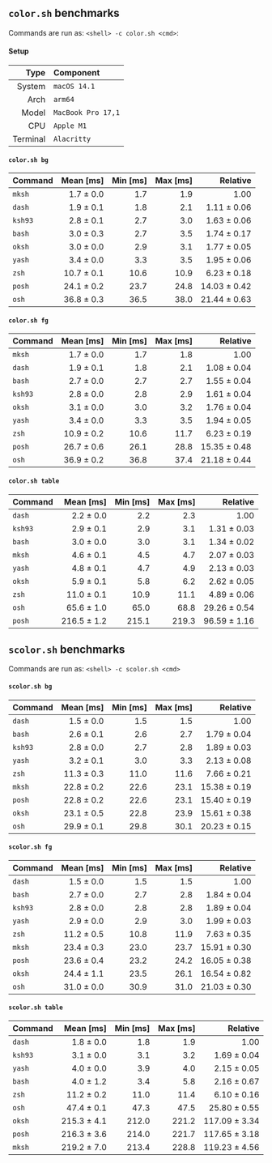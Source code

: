 ## `color.sh` benchmarks

Commands are run as: `<shell> -c color.sh <cmd>`:

#### Setup

|     Type | Component          |
| -------: | :----------------- |
|   System | `macOS 14.1`       |
|     Arch | `arm64`            |
|    Model | `MacBook Pro 17,1` |
|      CPU | `Apple M1`         |
| Terminal | `Alacritty`        |

[`alacritty`]: https://github.com/alacritty/alacritty

#### `color.sh bg`

| Command |  Mean [ms] | Min [ms] | Max [ms] |     Relative |
| :------ | ---------: | -------: | -------: | -----------: |
| `mksh`  |  1.7 ± 0.0 |      1.7 |      1.9 |         1.00 |
| `dash`  |  1.9 ± 0.1 |      1.8 |      2.1 |  1.11 ± 0.06 |
| `ksh93` |  2.8 ± 0.1 |      2.7 |      3.0 |  1.63 ± 0.06 |
| `bash`  |  3.0 ± 0.3 |      2.7 |      3.5 |  1.74 ± 0.17 |
| `oksh`  |  3.0 ± 0.0 |      2.9 |      3.1 |  1.77 ± 0.05 |
| `yash`  |  3.4 ± 0.0 |      3.3 |      3.5 |  1.95 ± 0.06 |
| `zsh`   | 10.7 ± 0.1 |     10.6 |     10.9 |  6.23 ± 0.18 |
| `posh`  | 24.1 ± 0.2 |     23.7 |     24.8 | 14.03 ± 0.42 |
| `osh`   | 36.8 ± 0.3 |     36.5 |     38.0 | 21.44 ± 0.63 |

#### `color.sh fg`

| Command |  Mean [ms] | Min [ms] | Max [ms] |     Relative |
| :------ | ---------: | -------: | -------: | -----------: |
| `mksh`  |  1.7 ± 0.0 |      1.7 |      1.8 |         1.00 |
| `dash`  |  1.9 ± 0.1 |      1.8 |      2.1 |  1.08 ± 0.04 |
| `bash`  |  2.7 ± 0.0 |      2.7 |      2.7 |  1.55 ± 0.04 |
| `ksh93` |  2.8 ± 0.0 |      2.8 |      2.9 |  1.61 ± 0.04 |
| `oksh`  |  3.1 ± 0.0 |      3.0 |      3.2 |  1.76 ± 0.04 |
| `yash`  |  3.4 ± 0.0 |      3.3 |      3.5 |  1.94 ± 0.05 |
| `zsh`   | 10.9 ± 0.2 |     10.6 |     11.7 |  6.23 ± 0.19 |
| `posh`  | 26.7 ± 0.6 |     26.1 |     28.8 | 15.35 ± 0.48 |
| `osh`   | 36.9 ± 0.2 |     36.8 |     37.4 | 21.18 ± 0.44 |

#### `color.sh table`

| Command |   Mean [ms] | Min [ms] | Max [ms] |     Relative |
| :------ | ----------: | -------: | -------: | -----------: |
| `dash`  |   2.2 ± 0.0 |      2.2 |      2.3 |         1.00 |
| `ksh93` |   2.9 ± 0.1 |      2.9 |      3.1 |  1.31 ± 0.03 |
| `bash`  |   3.0 ± 0.0 |      3.0 |      3.1 |  1.34 ± 0.02 |
| `mksh`  |   4.6 ± 0.1 |      4.5 |      4.7 |  2.07 ± 0.03 |
| `yash`  |   4.8 ± 0.1 |      4.7 |      4.9 |  2.13 ± 0.03 |
| `oksh`  |   5.9 ± 0.1 |      5.8 |      6.2 |  2.62 ± 0.05 |
| `zsh`   |  11.0 ± 0.1 |     10.9 |     11.1 |  4.89 ± 0.06 |
| `osh`   |  65.6 ± 1.0 |     65.0 |     68.8 | 29.26 ± 0.54 |
| `posh`  | 216.5 ± 1.2 |    215.1 |    219.3 | 96.59 ± 1.16 |

## `scolor.sh` benchmarks

Commands are run as: `<shell> -c scolor.sh <cmd>`

#### `scolor.sh bg`

| Command |  Mean [ms] | Min [ms] | Max [ms] |     Relative |
| :------ | ---------: | -------: | -------: | -----------: |
| `dash`  |  1.5 ± 0.0 |      1.5 |      1.5 |         1.00 |
| `bash`  |  2.6 ± 0.1 |      2.6 |      2.7 |  1.79 ± 0.04 |
| `ksh93` |  2.8 ± 0.0 |      2.7 |      2.8 |  1.89 ± 0.03 |
| `yash`  |  3.2 ± 0.1 |      3.0 |      3.3 |  2.13 ± 0.08 |
| `zsh`   | 11.3 ± 0.3 |     11.0 |     11.6 |  7.66 ± 0.21 |
| `mksh`  | 22.8 ± 0.2 |     22.6 |     23.1 | 15.38 ± 0.19 |
| `posh`  | 22.8 ± 0.2 |     22.6 |     23.1 | 15.40 ± 0.19 |
| `oksh`  | 23.1 ± 0.5 |     22.8 |     23.9 | 15.61 ± 0.38 |
| `osh`   | 29.9 ± 0.1 |     29.8 |     30.1 | 20.23 ± 0.15 |

#### `scolor.sh fg`

| Command |  Mean [ms] | Min [ms] | Max [ms] |     Relative |
| :------ | ---------: | -------: | -------: | -----------: |
| `dash`  |  1.5 ± 0.0 |      1.5 |      1.5 |         1.00 |
| `bash`  |  2.7 ± 0.0 |      2.7 |      2.8 |  1.84 ± 0.04 |
| `ksh93` |  2.8 ± 0.0 |      2.8 |      2.8 |  1.89 ± 0.04 |
| `yash`  |  2.9 ± 0.0 |      2.9 |      3.0 |  1.99 ± 0.03 |
| `zsh`   | 11.2 ± 0.5 |     10.8 |     11.9 |  7.63 ± 0.35 |
| `mksh`  | 23.4 ± 0.3 |     23.0 |     23.7 | 15.91 ± 0.30 |
| `posh`  | 23.6 ± 0.4 |     23.2 |     24.2 | 16.05 ± 0.38 |
| `oksh`  | 24.4 ± 1.1 |     23.5 |     26.1 | 16.54 ± 0.82 |
| `osh`   | 31.0 ± 0.0 |     30.9 |     31.0 | 21.03 ± 0.30 |

#### `scolor.sh table`

| Command |   Mean [ms] | Min [ms] | Max [ms] |      Relative |
| :------ | ----------: | -------: | -------: | ------------: |
| `dash`  |   1.8 ± 0.0 |      1.8 |      1.9 |          1.00 |
| `ksh93` |   3.1 ± 0.0 |      3.1 |      3.2 |   1.69 ± 0.04 |
| `yash`  |   4.0 ± 0.0 |      3.9 |      4.0 |   2.15 ± 0.05 |
| `bash`  |   4.0 ± 1.2 |      3.4 |      5.8 |   2.16 ± 0.67 |
| `zsh`   |  11.2 ± 0.2 |     11.0 |     11.4 |   6.10 ± 0.16 |
| `osh`   |  47.4 ± 0.1 |     47.3 |     47.5 |  25.80 ± 0.55 |
| `oksh`  | 215.3 ± 4.1 |    212.0 |    221.2 | 117.09 ± 3.34 |
| `posh`  | 216.3 ± 3.6 |    214.0 |    221.7 | 117.65 ± 3.18 |
| `mksh`  | 219.2 ± 7.0 |    213.4 |    228.8 | 119.23 ± 4.56 |
